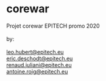 # corewar

Projet corewar EPITECH promo 2020<br>
<br>
by:<br>
<br>
leo.hubert@epitech.eu<br>
eric.deschodt@epitech.eu<br>
renaud.juliani@epitech.eu<br>
antoine.roig@epitech.eu<br>
